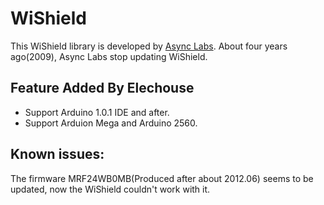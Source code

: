 # WiShield
This WiShield library is developed by [Async Labs](https://github.com/asynclabs/WiShield). 
About four years ago(2009), Async Labs stop updating WiShield. 

## Feature Added By Elechouse

+ Support Arduino 1.0.1 IDE and after.
+ Support Arduion Mega and Arduino 2560.

## Known issues:
The firmware MRF24WB0MB(Produced after about 2012.06) seems to be updated, now the WiShield couldn't work with it. 